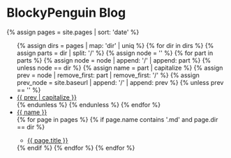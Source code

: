 # BlockyPenguin Blog

{% assign pages = site.pages | sort: 'date' %}

<ul>
  {% assign dirs = pages | map: 'dir' | uniq %}
  {% for dir in dirs %}
    {% assign parts = dir | split: '/' %}
    {% assign node = '' %}
    {% for part in parts %}
      {% assign node = node | append: '/' | append: part %}
      {% unless node == dir %}
        {% assign name = part | capitalize %}
        {% assign prev = node | remove_first: part | remove_first: '/' %}
        {% assign prev_node = site.baseurl | append: '/' | append: prev %}
        {% unless prev == '' %}
          <li><a href="{{ prev_node }}">{{ prev | capitalize }}</a></li>
        {% endunless %}
      {% endunless %}
    {% endfor %}
    <li><a href="{{ site.baseurl }}/{{ dir }}">{{ name }}</a></li>
    {% for page in pages %}
      {% if page.name contains '.md' and page.dir == dir %}
        <ul>
          <li><a href="{{ site.baseurl }}/{{ page.url }}">{{ page.title }}</a></li>
        </ul>
      {% endif %}
    {% endfor %}
  {% endfor %}
</ul>
